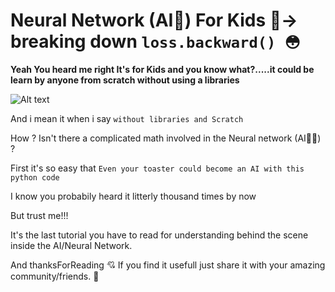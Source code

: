 # Neural Network (AI🤖) For Kids 👶-> breaking down `loss.backward() 😳`

**Yeah You heard me right It's for Kids and you know what?.....it could be learn by anyone from scratch without using a libraries**

![Alt text](images/jae-park-7GX5aICb5i4-unsplash.jpg)


And i mean it when i say `without libraries and Scratch`

How ? Isn't there a complicated math involved in the Neural network (AI👨‍🎤) ?

First it's so easy that `Even your toaster could become an AI with this python code`

I know you probabily heard it litterly thousand times by now 

But trust me!!!

It's the last tutorial you have to read for understanding behind the scene inside the AI/Neural Network.

And thanksForReading 💘
If you find it usefull just share it with your amazing community/friends.
🤗
